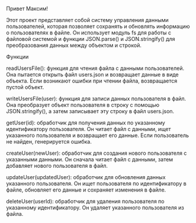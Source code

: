 Привет Максим! 

Этот проект представляет собой систему управления данными пользователей, которая позволяет сохранять и обновлять информацию о пользователях в файле. Он использует модуль fs для работы с файловой системой и функции JSON.parse() и JSON.stringify() для преобразования данных между объектом и строкой.

Функции

  readUsersFile(): функция для чтения файла с данными пользователей. Она пытается открыть файл users.json и возвращает данные в виде объекта. Если возникают ошибки при чтении файла, возвращается пустой объект.

  writeUsersFile(user): функция для записи данных пользователя в файл. Она преобразует объект пользователя в строку с помощью JSON.stringify(), а затем записывает эту строку в файл users.json.
  
  getUser(id): обработчик для получения данных по указанному идентификатору пользователя. Он читает файл с данными, ищет указанного пользователя и возвращает его данные. Если пользователь не найден, генерируется ошибка.
  
  createUser(newUser): обработчик для создания нового пользователя с указанными данными. Он сначала читает файл с данными, затем добавляет нового пользователя в файл.
  
  updateUser(updatedUser): обработчик для обновления данных указанного пользователя. Он ищет пользователя по идентификатору в файле, обновляет его данные и сохраняет изменения в файле.
  
  deleteUser(userId): обработчик для удаления пользователя по указанному идентификатору. Он удаляет указанного пользователя из файла.
